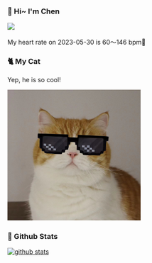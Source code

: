 ### 👋 Hi~ I'm Chen 

![](https://komarev.com/ghpvc/?username=z1cheng&style=flat)

My heart rate on 2023-05-30 is 60～146 bpm💖

### 🐈 My Cat
Yep, he is so cool!

<img src="/images/mycat.jpg" width="300px" />

### 🧐 Github Stats
[![github stats](https://github-readme-stats.vercel.app/api?username=z1cheng&show_icons=true&theme=default)](https://github.com/anuraghazra/github-readme-stats)

